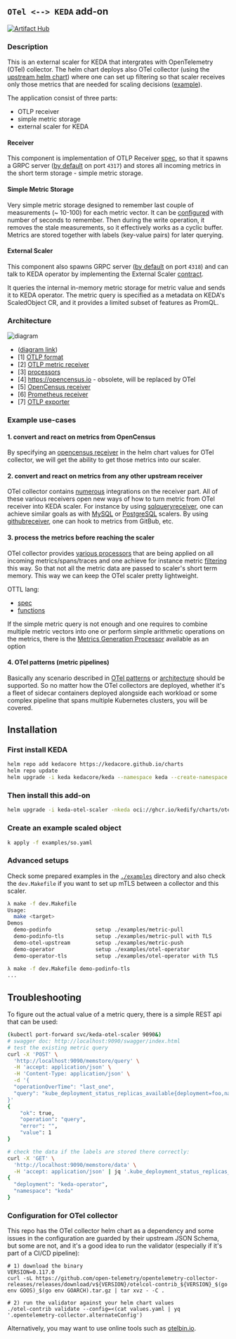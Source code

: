 ## `OTel <--> KEDA` add-on

[![Artifact Hub](https://img.shields.io/endpoint?url=https://artifacthub.io/badge/repository/otel-add-on)](https://artifacthub.io/packages/search?repo=otel-add-on)

### Description

This is an external scaler for KEDA that intergrates with OpenTelemetry (OTel) collector. The helm chart deploys also OTel
collector (using the [upstream helm chart](https://github.com/open-telemetry/opentelemetry-helm-charts)) where one can set up
filtering so that scaler receives only those metrics that are needed for scaling decisions 
([example](https://github.com/kedify/otel-add-on/blob/v0.0.0-1/helmchart/otel-add-on/values.yaml#L133-L147)).

The application consist of three parts:
- OTLP receiver
- simple metric storage
- external scaler for KEDA

#### Receiver

This component is implementation of OTLP Receiver [spec](https://github.com/open-telemetry/opentelemetry-collector-contrib/tree/main/receiver/opencensusreceiver),
so that it spawns a GRPC server ([by default](https://github.com/kedify/otel-add-on/blob/v0.0.0-1/helmchart/otel-add-on/values.yaml#L60) on port `4317`)
and stores all incoming metrics in the short term storage - simple metric storage.

#### Simple Metric Storage

Very simple metric storage designed to remember last couple of measurements (~ 10-100) for each metric vector. It can be 
[configured](https://github.com/kedify/otel-add-on/blob/v0.0.0-1/helmchart/otel-add-on/values.yaml#L11-L12)
with number of seconds to remember. Then during the write operation, it removes the stale measurements, so it effectively works as a
cyclic buffer. Metrics are stored together with labels (key-value pairs) for later querying.

#### External Scaler

This component also spawns GRPC server ([by default](https://github.com/kedify/otel-add-on/blob/v0.0.0-1/helmchart/otel-add-on/values.yaml#L61) on port `4318`)
and can talk to KEDA operator by implementing the External Scaler [contract](https://keda.sh/docs/2.15/concepts/external-scalers/).

It queries the internal in-memory metric storage for metric value and sends it to KEDA operator. The metric query is specified as a metadata on KEDA's
ScaledObject CR, and it provides a limited subset of features as PromQL.

### Architecture
![diagram](./diagram.png "Diagram")
- ([diagram link](https://excalidraw.com/#json=P5ptHj7eQHF3qpCyDDehT,gVJvYLtm0qVR2sStjUlapA))
- [1] [OTLP format](https://pkg.go.dev/go.opentelemetry.io/otel/exporters/otlp/otlpmetric/otlpmetricgrpc)
- [2] [OTLP metric receiver](https://github.com/open-telemetry/opentelemetry-collector/blob/d17559b6e89a6f97b6800a6538bbf82430d94678/receiver/otlpreceiver/otlp.go#L101)
- [3] [processors](https://github.com/open-telemetry/opentelemetry-collector-contrib/tree/main/processor)
- [4] https://opencensus.io - obsolete, will be replaced by OTel
- [5] [OpenCensus receiver](https://github.com/open-telemetry/opentelemetry-collector-contrib/tree/main/receiver/opencensusreceiver)
- [6] [Prometheus receiver](https://github.com/open-telemetry/opentelemetry-collector-contrib/tree/main/receiver/prometheusreceiver)
- [7] [OTLP exporter](https://github.com/open-telemetry/opentelemetry-collector/blob/main/exporter/otlpexporter/README.md)

### Example use-cases

#### 1. convert and react on metrics from OpenCensus

By specifying an [opencensus receiver](https://github.com/kedify/otel-add-on/blob/v0.0.0-1/helmchart/otel-add-on/values.yaml#L112) in the helm chart values for OTel collector,
we will get the ability to get those metrics into our scaler.

#### 2. convert and react on metrics from any other upstream receiver
OTel collector contains [numerous](https://github.com/open-telemetry/opentelemetry-collector-contrib/tree/main/receiver) integrations on the receiver part.
All of these various receivers open new ways of how to turn metric from OTel receiver into KEDA scaler. For instance by using 
[sqlqueryreceiver](https://github.com/open-telemetry/opentelemetry-collector-contrib/tree/main/receiver/sqlqueryreceiver), one can achieve similar goals as with
[MySQL](https://keda.sh/docs/2.15/scalers/mysql/) or [PostgreSQL](https://keda.sh/docs/2.15/scalers/postgresql/) scalers. 
By using [githubreceiver](https://github.com/open-telemetry/opentelemetry-collector-contrib/tree/main/receiver/githubreceiver), one can hook to
metrics from GitBub, etc.

#### 3. process the metrics before reaching the scaler
OTel collector provides [various processors](https://github.com/open-telemetry/opentelemetry-collector-contrib/tree/main/processor)
that are being applied on all incoming metrics/spans/traces and one achieve for instance metric [filtering](https://github.com/kedify/otel-add-on/blob/v0.0.0-1/helmchart/otel-add-on/values.yaml#L138-L143)
this way. So that not all the metric data are passed to scaler's short term memory. This way we can keep the OTel scaler pretty lightweight.

OTTL lang:
- [spec](https://github.com/open-telemetry/opentelemetry-collector-contrib/blob/main/pkg/ottl/LANGUAGE.md)
- [functions](https://github.com/open-telemetry/opentelemetry-collector-contrib/tree/main/pkg/ottl/ottlfuncs)

If the simple metric query is not enough and one requires to combine multiple metric vectors into one or perform simple
arithmetic operations on the metrics, there is the [Metrics Generation Processor](https://github.com/open-telemetry/opentelemetry-collector-contrib/tree/main/processor/metricsgenerationprocessor)
available as an option

#### 4. OTel patterns (metric pipelines)
Basically any scenario described in [OTel patterns](https://github.com/jpkrohling/opentelemetry-collector-deployment-patterns) or [architecture](https://opentelemetry.io/docs/collector/architecture/)
should be supported. So no matter how the OTel collectors are deployed, whether it's a fleet of sidecar containers deployed alongside each workload or
some complex pipeline that spans multiple Kubernetes clusters, you will be covered.

## Installation

### First install KEDA
```bash
helm repo add kedacore https://kedacore.github.io/charts
helm repo update
helm upgrade -i keda kedacore/keda --namespace keda --create-namespace
```

### Then install this add-on
```bash
helm upgrade -i keda-otel-scaler -nkeda oci://ghcr.io/kedify/charts/otel-add-on --version=v0.0.13
```

### Create an example scaled object
```bash
k apply -f examples/so.yaml
```

### Advanced setups

Check some prepared examples in the [`./examples`](./examples) directory and also check the `dev.Makefile` if you want to
set up mTLS between a collector and this scaler. 

```bash
λ make -f dev.Makefile
Usage:
  make <target>
Demos
  demo-podinfo              setup ./examples/metric-pull
  demo-podinfo-tls          setup ./examples/metric-pull with TLS
  demo-otel-upstream        setup ./examples/metric-push
  demo-operator             setup ./examples/otel-operator
  demo-operator-tls         setup ./examples/otel-operator with TLS
  
λ make -f dev.Makefile demo-podinfo-tls
...
```

## Troubleshooting

To figure out the actual value of a metric query, there is a simple REST api that can be used:

```bash
(kubectl port-forward svc/keda-otel-scaler 9090&)
# swagger doc: http://localhost:9090/swagger/index.html
# test the existing metric query
curl -X 'POST' \
  'http://localhost:9090/memstore/query' \
  -H 'accept: application/json' \
  -H 'Content-Type: application/json' \
  -d '{
  "operationOverTime": "last_one",
  "query": "kube_deployment_status_replicas_available{deployment=foo,namespace=observability}"
}'
{
    "ok": true,
    "operation": "query",
    "error": "",
    "value": 1
}

# check the data if the labels are stored there correctly:
curl -X 'GET' \
  'http://localhost:9090/memstore/data' \
  -H 'accept: application/json' | jq '.kube_deployment_status_replicas_available[].labels'
{
  "deployment": "keda-operator",
  "namespace": "keda"
}
```

### Configuration for OTel collector

This repo has the OTel collector helm chart as a dependency and some issues in the configuration are guarded
by their upstream JSON Schema, but some are not, and it's a good idea to run the validator (especially if it's part
of a CI/CD pipeline):

```
# 1) download the binary
VERSION=0.117.0
curl -sL https://github.com/open-telemetry/opentelemetry-collector-releases/releases/download/v${VERSION}/otelcol-contrib_${VERSION}_$(go env GOOS)_$(go env GOARCH).tar.gz | tar xvz - -C .

# 2) run the validator against your helm chart values
./otel-contrib validate --config=<(cat values.yaml | yq '.opentelemetry-collector.alternateConfig')
```

Alternatively, you may want to use online tools such as [otelbin.io](https://www.otelbin.io/).

